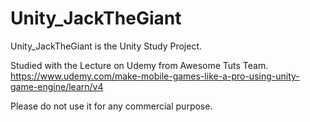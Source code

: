 # Unity_JackTheGiant

Unity_JackTheGiant is the Unity Study Project. 

Studied with the Lecture on Udemy from Awesome Tuts Team.
https://www.udemy.com/make-mobile-games-like-a-pro-using-unity-game-engine/learn/v4

Please do not use it for any commercial purpose.
